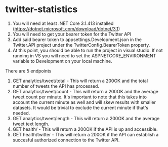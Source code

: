 # twitter-statistics
1. You will need at least .NET Core 3.1.413 installed (https://dotnet.microsoft.com/download/dotnet/3.1)
2. You will need to get your bearer token for the Twitter API
3. Add said bearer token to appsettings.Development.json in the Twitter.API project under the TwitterConfig.BearerToken property.
4. At this point, you should be able to run the project in visual studio. If not running in VS you will need to set the ASPNETCORE_ENVIRONMENT variable to Development on your local machine.

There are 5 endpoints
1. GET analytics/tweet/total - This will return a 200OK and the total number of tweets the API has processed.
2. GET analytics/tweet/count - This will return a 200OK and the average tweet count per minute. It's important to note that this takes into account the current minute as well and will skew results with smaller datasets. It would be trivial to exclude the current minute if that's needed.
3. GET analytics/tweet/length - This will return a 200OK and the average tweet text length.
4. GET health/ - This will return a 200OK if the API is up and accessible.
5. GET health/twitter - This will return a 200OK if the API can establish a succesful authorized connection to the Twitter API. 
